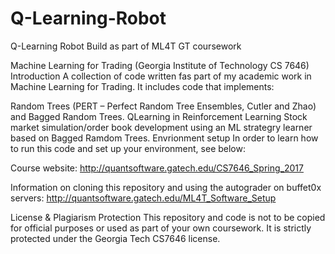 # Q-Learning-Robot
Q-Learning Robot Build as part of ML4T GT coursework

Machine Learning for Trading (Georgia Institute of Technology CS 7646)
Introduction
A collection of code written fas part of my academic work in Machine Learning for Trading. It includes code that implements:

Random Trees (PERT – Perfect Random Tree Ensembles, Cutler and Zhao) and Bagged Random Trees.
QLearning in Reinforcement Learning
Stock market simulation/order book development using an ML strategry learner based on Bagged Ramdom Trees.
Envrionment setup
In order to learn how to run this code and set up your environment, see below:

Course website: http://quantsoftware.gatech.edu/CS7646_Spring_2017

Information on cloning this repository and using the autograder on buffet0x servers: http://quantsoftware.gatech.edu/ML4T_Software_Setup

License & Plagiarism Protection
This repository and code is not to be copied for official purposes or used as part of your own coursework. It is strictly protected under the Georgia Tech CS7646 license.
